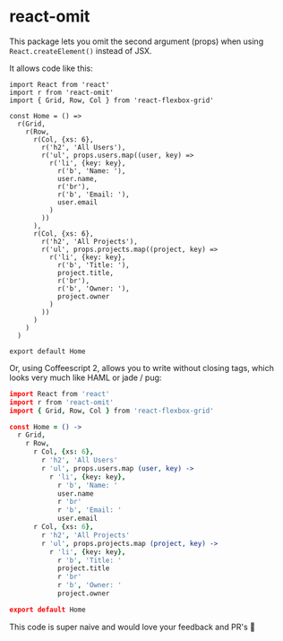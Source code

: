 # react-omit

This package lets you omit the second argument (props) when using `React.createElement()` instead of JSX.

It allows code like this:
```es6
import React from 'react'
import r from 'react-omit'
import { Grid, Row, Col } from 'react-flexbox-grid'

const Home = () =>
  r(Grid,
    r(Row,
      r(Col, {xs: 6},
        r('h2', 'All Users'),
        r('ul', props.users.map((user, key) =>
          r('li', {key: key},
            r('b', 'Name: '),
            user.name,
            r('br'),
            r('b', 'Email: '),
            user.email
          )
        ))
      ),
      r(Col, {xs: 6},
        r('h2', 'All Projects'),
        r('ul', props.projects.map((project, key) =>
          r('li', {key: key},
            r('b', 'Title: '),
            project.title,
            r('br'),
            r('b', 'Owner: '),
            project.owner
          )
        ))
      )
    )
  )

export default Home
```

Or, using Coffeescript 2, allows you to write without closing tags, which looks very much like HAML or jade / pug:
```coffee
import React from 'react'
import r from 'react-omit'
import { Grid, Row, Col } from 'react-flexbox-grid'

const Home = () ->
  r Grid,
    r Row,
      r Col, {xs: 6},
        r 'h2', 'All Users'
        r 'ul', props.users.map (user, key) ->
          r 'li', {key: key},
            r 'b', 'Name: '
            user.name
            r 'br'
            r 'b', 'Email: '
            user.email
      r Col, {xs: 6},
        r 'h2', 'All Projects'
        r 'ul', props.projects.map (project, key) ->
          r 'li', {key: key},
            r 'b', 'Title: '
            project.title
            r 'br'
            r 'b', 'Owner: '
            project.owner

export default Home

```

This code is super naive and would love your feedback and PR's 🤠
